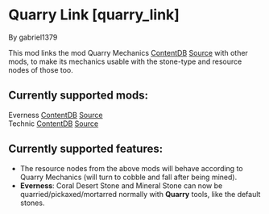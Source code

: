 Quarry Link [quarry_link]
===========

By gabriel1379

This mod links the mod Quarry Mechanics [ContentDB](https://content.luanti.org/packages/kestral/quarry/) [Source](https://github.com/kestral246/quarry) with other mods, to make its mechanics usable with the stone-type and resource nodes of those too.

Currently supported mods:
-------------------------
Everness [ContentDB](https://content.luanti.org/packages/SaKeL/everness/) [Source](https://bitbucket.org/minetest_gamers/everness/src/master/)  
Technic [ContentDB](https://content.luanti.org/packages/RealBadAngel/technic/) [Source](https://github.com/minetest-mods/technic)  

Currently supported features:
-----------------------------
- The resource nodes from the above mods will behave according to Quarry Mechanics (will turn to cobble and fall after being mined).
- **Everness**: Coral Desert Stone and Mineral Stone can now be quarried/pickaxed/mortarred normally with **Quarry** tools, like the default stones.